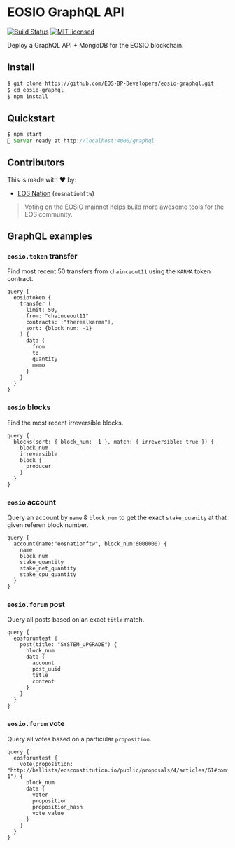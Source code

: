 # EOSIO GraphQL API

[![Build Status](https://travis-ci.org/EOS-BP-Developers/eosio-graphql.svg?branch=master)](https://travis-ci.org/EOS-BP-Developers/eosio-graphql)
[![MIT licensed](https://img.shields.io/badge/license-MIT-blue.svg)](https://raw.githubusercontent.com/EOS-BP-Developers/eosio-graphql/master/LICENSE)

Deploy a GraphQL API + MongoDB for the EOSIO blockchain.

## Install

```bash
$ git clone https://github.com/EOS-BP-Developers/eosio-graphql.git
$ cd eosio-graphql
$ npm install
```

## Quickstart

```javascript
$ npm start
🚀 Server ready at http://localhost:4000/graphql
```



## Contributors

This is made with ♥ by:

- [EOS Nation](https://eosnation.io) (`eosnationftw`)

> Voting on the EOSIO mainnet helps build more awesome tools for the EOS community.


## GraphQL examples

### `eosio.token` transfer

Find most recent 50 transfers from `chainceout11` using the `KARMA` token contract.

```gql
query {
  eosiotoken {
    transfer (
      limit: 50,
      from: "chainceout11"
      contracts: ["therealkarma"],
      sort: {block_num: -1}
    ) {
      data {
        from
        to
        quantity
        memo
      }
    }
  }
}
```

### `eosio` blocks

Find the most recent irreversible blocks.

```
query {
  blocks(sort: { block_num: -1 }, match: { irreversible: true }) {
    block_num
    irreversible
    block {
      producer
    }
  }
}
```

### `eosio` account

Query an account by `name` & `block_num` to get the exact `stake_quanity` at that given referen block number.

```gql
query {
  account(name:"eosnationftw", block_num:6000000) {
    name
    block_num
    stake_quantity
    stake_net_quantity
    stake_cpu_quantity
  }
}
```

### `eosio.forum` post

Query all posts based on an exact `title` match.

```gql
query {
  eosforumtest {
    post(title: "SYSTEM_UPGRADE") {
      block_num
      data {
        account
        post_uuid
        title
        content
      }
    }
  }
}
```

### `eosio.forum` vote

Query all votes based on a particular `proposition`.

```gql
query {
  eosforumtest {
    vote(proposition: "http://ballista/eosconstitution.io/public/proposals/4/articles/61#comment-1") {
      block_num
      data {
        voter
        proposition
        proposition_hash
        vote_value
      }
    }
  }
}
```

